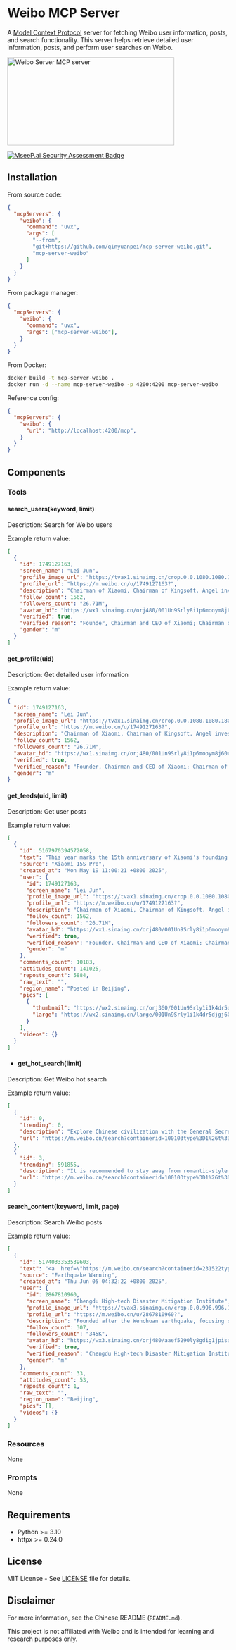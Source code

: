 # Weibo MCP Server

A [Model Context Protocol](https://modelcontextprotocol.io) server for fetching Weibo user information, posts, and search functionality. This server helps retrieve detailed user information, posts, and perform user searches on Weibo.

<a href="https://glama.ai/mcp/servers/@qinyuanpei/mcp-server-weibo">
  <img width="380" height="200" src="https://glama.ai/mcp/servers/@qinyuanpei/mcp-server-weibo/badge" alt="Weibo Server MCP server" />
</a>

[![MseeP.ai Security Assessment Badge](https://mseep.net/pr/qinyuanpei-mcp-server-weibo-badge.png)](https://mseep.ai/app/qinyuanpei-mcp-server-weibo)

## Installation

From source code:

```json
{
  "mcpServers": {
    "weibo": {
      "command": "uvx",
      "args": [
        "--from",
        "git+https://github.com/qinyuanpei/mcp-server-weibo.git",
        "mcp-server-weibo"
      ]
    }
  }
}
```
From package manager:

```json
{
  "mcpServers": {
    "weibo": {
      "command": "uvx",
      "args": ["mcp-server-weibo"],
    }
  }
}
```
From Docker:
```bash
docker build -t mcp-server-weibo .
docker run -d --name mcp-server-weibo -p 4200:4200 mcp-server-weibo
```
Reference config:
```json
{
  "mcpServers": {
    "weibo": {
      "url": "http://localhost:4200/mcp",
    }
  }
}
```

## Components

### Tools

#### search_users(keyword, limit)
Description: Search for Weibo users

Example return value:

  ```json
  [
    {
      "id": 1749127163,
      "screen_name": "Lei Jun",
      "profile_image_url": "https://tvax1.sinaimg.cn/crop.0.0.1080.1080.180/001Un9Srly8i1p6mooym8j60u00u10tu02.jpg?KID=imgbed,tva&Expires=1749109677&ssig=QzOuVFBlRp",
      "profile_url": "https://m.weibo.cn/u/1749127163?",
      "description": "Chairman of Xiaomi, Chairman of Kingsoft. Angel investor as a hobby.",
      "follow_count": 1562,
      "followers_count": "26.71M",
      "avatar_hd": "https://wx1.sinaimg.cn/orj480/001Un9Srly8i1p6mooym8j60u00u10tu02.jpg",
      "verified": true,
      "verified_reason": "Founder, Chairman and CEO of Xiaomi; Chairman of Kingsoft; Angel investor.",
      "gender": "m"
    }
  ]
  ```

#### get_profile(uid)
Description: Get detailed user information

Example return value:

  ```json
  {
    "id": 1749127163,
    "screen_name": "Lei Jun",
    "profile_image_url": "https://tvax1.sinaimg.cn/crop.0.0.1080.1080.180/001Un9Srly8i1p6mooym8j60u00u10tu02.jpg?KID=imgbed,tva&Expires=1749109733&ssig=5OrMoqbwcY",
    "profile_url": "https://m.weibo.cn/u/1749127163?",
    "description": "Chairman of Xiaomi, Chairman of Kingsoft. Angel investor as a hobby.",
    "follow_count": 1562,
    "followers_count": "26.71M",
    "avatar_hd": "https://wx1.sinaimg.cn/orj480/001Un9Srly8i1p6mooym8j60u00u10tu02.jpg",
    "verified": true,
    "verified_reason": "Founder, Chairman and CEO of Xiaomi; Chairman of Kingsoft; Angel investor.",
    "gender": "m"
  }
  ```

#### get_feeds(uid, limit)
Description: Get user posts

Example return value:

  ```json
  [
    {
      "id": 5167970394572058,
      "text": "This year marks the 15th anniversary of Xiaomi's founding.<br />Back in 2014, 11 years ago, we started our chip R&D journey.<br /><br />In September 2014, the Surge project was launched. In 2017, Xiaomi's first mobile phone chip 'Surge S1' was officially unveiled, targeting the mid-to-high-end market. Later, due to various reasons, we encountered setbacks and suspended the development of SoC large chips. But we still kept the spark of chip R&D alive and turned to the 'small chip' route. Later, Xiaomi Surge ...<a href=\"/status/5167970394572058\">Full text</a>",
      "source": "Xiaomi 15S Pro",
      "created_at": "Mon May 19 11:00:21 +0800 2025",
      "user": {
        "id": 1749127163,
        "screen_name": "Lei Jun",
        "profile_image_url": "https://tvax1.sinaimg.cn/crop.0.0.1080.1080.180/001Un9Srly8i1p6mooym8j60u00u10tu02.jpg?KID=imgbed,tva&Expires=1749109794&ssig=29j5mGcswB",
        "profile_url": "https://m.weibo.cn/u/1749127163?",
        "description": "Chairman of Xiaomi, Chairman of Kingsoft. Angel investor as a hobby.",
        "follow_count": 1562,
        "followers_count": "26.71M",
        "avatar_hd": "https://wx1.sinaimg.cn/orj480/001Un9Srly8i1p6mooym8j60u00u10tu02.jpg",
        "verified": true,
        "verified_reason": "Founder, Chairman and CEO of Xiaomi; Chairman of Kingsoft; Angel investor.",
        "gender": "m"
      },
      "comments_count": 10183,
      "attitudes_count": 141025,
      "reposts_count": 5884,
      "raw_text": "",
      "region_name": "Posted in Beijing",
      "pics": [
        {
          "thumbnail": "https://wx2.sinaimg.cn/orj360/001Un9Srly1i1k4dr5djgj60u04gp7wh02.jpg",
          "large": "https://wx2.sinaimg.cn/large/001Un9Srly1i1k4dr5djgj60u04gp7wh02.jpg"
        }
      ],
      "videos": {}
    }
  ]
  ```

- #### get_hot_search(limit)
Description: Get Weibo hot search

Example return value:

  ```json
  [
    {
      "id": 0,
      "trending": 0,
      "description": "Explore Chinese civilization with the General Secretary",
      "url": "https://m.weibo.cn/search?containerid=100103type%3D1%26t%3D10%26q%3D%23%E8%B7%9F%E7%9D%80%E6%80%BB%E4%B9%A6%E8%AE%B0%E6%8E%A2%E5%AF%BB%E4%B8%AD%E5%8D%8E%E6%96%87%E6%98%8E%23&stream_entry_id=51&isnewpage=1&extparam=seat%3D1%26stream_entry_id%3D51%26c_type%3D51%26filter_type%3Drealtimehot%26pos%3D0%26cate%3D10103%26dgr%3D0%26q%3D%2523%25E8%25B7%259F%25E7%259D%2580%25E6%2580%25BB%25E4%25B9%25A6%25E8%25AE%25B0%25E6%258E%25A2%25E5%25AF%25BB%25E4%25B8%25AD%25E5%258D%258E%25E6%2596%2587%25E6%2598%258E%2523%26display_time%3D1749098276%26pre_seqid%3D17490982767230055147"
    },
    {
      "id": 3,
      "trending": 591855,
      "description": "It is recommended to stay away from romantic-style friendships",
      "url": "https://m.weibo.cn/search?containerid=100103type%3D1%26t%3D10%26q%3D%E5%BB%BA%E8%AE%AE%E5%A4%A7%E5%AE%B6%E8%A6%81%E8%BF%9C%E7%A6%BB%E6%81%8B%E7%88%B1%E5%BC%8F%E5%8F%8B%E6%83%85&stream_entry_id=31&isnewpage=1&extparam=seat%3D1%26dgr%3D0%26c_type%3D31%26cate%3D5001%26realpos%3D12%26stream_entry_id%3D31%26lcate%3D5001%26q%3D%25E5%25BB%25BA%25E8%25AE%25AE%25E5%25A4%25A7%25E5%25AE%25B6%25E8%25A6%2581%25E8%25BF%259C%25E7%25A6%25BB%25E6%2581%258B%25E7%2588%25B1%25E5%25BC%258F%25E5%258F%258B%25E6%2583%2585%26pos%3D11%26band_rank%3D12%26flag%3D1%26filter_type%3Drealtimehot%26display_time%3D1749098276%26pre_seqid%3D17490982767230055147"
    }
  ]
  ```

#### search_content(keyword, limit, page)
Description: Search Weibo posts

Example return value:

  ```json
  [
    {
      "id": 5174033353539603,
      "text": "<a  href=\"https://m.weibo.cn/search?containerid=231522type%3D1%26t%3D10%26q%3D%23%E5%9C%B0%E9%9C%87%E9%A2%84%E8%AD%A6%23&isnewpage=1\" data-hide=\"\"><span class=\"surl-text\">#EarthquakeWarning#</span></a> According to the China Earthquake Early Warning Network, at 04:31, an earthquake of about magnitude 4.7 occurred near Heqing, Dali, Yunnan (E100.1, N26.3). The warning network issued an early warning to Kunming 73 seconds before the seismic waves arrived, with an estimated intensity of 0.7. You can download the ICL 'Earthquake Warning' APP to receive warnings and get more services. Domestic mobile phones can also enable the built-in earthquake warning function in the operating system.",
      "source": "Earthquake Warning",
      "created_at": "Thu Jun 05 04:32:22 +0800 2025",
      "user": {
        "id": 2867810960,
        "screen_name": "Chengdu High-tech Disaster Mitigation Institute",
        "profile_image_url": "https://tvax3.sinaimg.cn/crop.0.0.996.996.180/aaef5290ly8gdig1jpisaj20ro0romxi.jpg?KID=imgbed,tva&Expires=1749110036&ssig=JEEuM0wUxA",
        "profile_url": "https://m.weibo.cn/u/2867810960?",
        "description": "Founded after the Wenchuan earthquake, focusing on disaster warning technology R&D, achievement transformation and application.",
        "follow_count": 307,
        "followers_count": "345K",
        "avatar_hd": "https://wx3.sinaimg.cn/orj480/aaef5290ly8gdig1jpisaj20ro0romxi.jpg",
        "verified": true,
        "verified_reason": "Chengdu High-tech Disaster Mitigation Institute",
        "gender": "m"
      },
      "comments_count": 33,
      "attitudes_count": 53,
      "reposts_count": 1,
      "raw_text": "",
      "region_name": "Beijing",
      "pics": [],
      "videos": {}
    }
  ]
  ```

### Resources   

None

### Prompts

None

## Requirements

- Python >= 3.10
- httpx >= 0.24.0

## License

MIT License - See [LICENSE](LICENSE) file for details.

## Disclaimer

For more information, see the Chinese README (`README.md`).

This project is not affiliated with Weibo and is intended for learning and research purposes only.